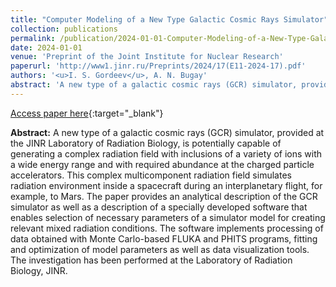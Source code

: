 ```yaml
---
title: "Computer Modeling of a New Type Galactic Cosmic Rays Simulator"
collection: publications
permalink: /publication/2024-01-01-Computer-Modeling-of-a-New-Type-Galactic-Cosmic-Rays-Simulator
date: 2024-01-01
venue: 'Preprint of the Joint Institute for Nuclear Research'
paperurl: 'http://www1.jinr.ru/Preprints/2024/17(E11-2024-17).pdf'
authors: '<u>I. S. Gordeev</u>, A. N. Bugay'
abstract: 'A new type of a galactic cosmic rays (GCR) simulator, provided at the JINR Laboratory of Radiation Biology, is potentially capable of generating a complex radiation field with inclusions of a variety of ions with a wide energy range and with required abundance at the charged particle accelerators. This complex multicomponent radiation field simulates radiation environment inside a spacecraft during an interplanetary flight, for example, to Mars. The paper provides an analytical description of the GCR simulator as well as a description of a specially developed software that enables selection of necessary parameters of a simulator model for creating relevant mixed radiation conditions. The software implements processing of data obtained with Monte Carlo-based FLUKA and PHITS programs, fitting and optimization of model parameters as well as data visualization tools. The investigation has been performed at the Laboratory of Radiation Biology, JINR.'
---
```


[Access paper here](http://www1.jinr.ru/Preprints/2024/17(E11-2024-17).pdf){:target="_blank"}

**Abstract:** A new type of a galactic cosmic rays (GCR) simulator, provided at the JINR Laboratory of Radiation Biology, is potentially capable of generating a complex radiation field with inclusions of a variety of ions with a wide energy range and with required abundance at the charged particle accelerators. This complex multicomponent radiation field simulates radiation environment inside a spacecraft during an interplanetary flight, for example, to Mars. The paper provides an analytical description of the GCR simulator as well as a description of a specially developed software that enables selection of necessary parameters of a simulator model for creating relevant mixed radiation conditions. The software implements processing of data obtained with Monte Carlo-based FLUKA and PHITS programs, fitting and optimization of model parameters as well as data visualization tools. The investigation has been performed at the Laboratory of Radiation Biology, JINR.
